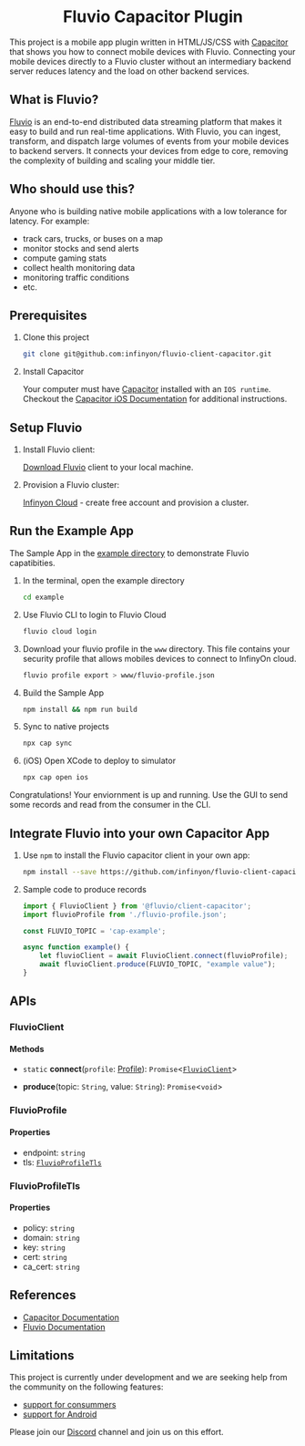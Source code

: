 <h1 align="center">Fluvio Capacitor Plugin</h1>

This project is a mobile app plugin written in HTML/JS/CSS with [Capacitor](https://capacitorjs.com) that shows you how to connect mobile devices with Fluvio. Connecting your mobile devices directly to a Fluvio cluster without an intermediary backend server reduces latency and the load on other backend services.

## What is Fluvio?

[Fluvio](https://www.fluvio.io/) is an end-to-end distributed data streaming platform that makes it easy to build and run real-time applications. With Fluvio, you can ingest, transform, and dispatch large volumes of events from your mobile devices to backend servers. It connects your devices from edge to core, removing the complexity of building and scaling your middle tier.

## Who should use this?

Anyone who is building native mobile applications with a low tolerance for latency. For example:
*  track cars, trucks, or buses on a map
*  monitor stocks and send alerts
*  compute gaming stats
*  collect health monitoring data
*  monitoring traffic conditions
*  etc.

## Prerequisites

1. Clone this project

    ```bash
    git clone git@github.com:infinyon/fluvio-client-capacitor.git
    ```

2. Install Capacitor

    Your computer must have [Capacitor](https://capacitorjs.com/docs) installed with an `IOS runtime`. Checkout the [Capacitor iOS Documentation](https://capacitorjs.com/docs/ios) for additional instructions.


## Setup Fluvio

1. Install Fluvio client:
    
    [Download Fluvio](https://www.fluvio.io/download/) client to your local machine.

2. Provision a Fluvio cluster:

    [Infinyon Cloud](https://infinyon.cloud/) - create free account and provision a cluster.


## Run the Example App

The Sample App in the [example directory](./example) to demonstrate Fluvio capatibities.

1. In the terminal, open the example directory

    ```bash
    cd example
    ```

2. Use Fluvio CLI to login to Fluvio Cloud

    ```bash
    fluvio cloud login
    ```

3. Download your fluvio profile in the `www` directory. This file contains your security profile that allows mobiles devices to connect to InfinyOn cloud.

    ```bash
    fluvio profile export > www/fluvio-profile.json
    ```

4. Build the Sample App

    ```bash
    npm install && npm run build
    ```

5. Sync to native projects

    ```bash
    npx cap sync
    ```

6. (iOS) Open XCode to deploy to simulator

    ```bash
    npx cap open ios
    ```

Congratulations! Your enviornment is up and running. Use the GUI to send some records and read from the consumer in the CLI.



## Integrate Fluvio into your own Capacitor App

1. Use `npm` to install the Fluvio capacitor client in your own app:

    ```bash
    npm install --save https://github.com/infinyon/fluvio-client-capacitor/releases/latest/download/fluvio-client-capacitor.tgz
    ```

2. Sample code to produce records

    ```javascript
    import { FluvioClient } from '@fluvio/client-capacitor';
    import fluvioProfile from './fluvio-profile.json';

    const FLUVIO_TOPIC = 'cap-example';

    async function example() {    
        let fluvioClient = await FluvioClient.connect(fluvioProfile);
        await fluvioClient.produce(FLUVIO_TOPIC, "example value");
    }
    ```


## APIs

### FluvioClient

#### Methods

- `static` **connect**(`profile`: [Profile](#Profile)): `Promise`<[`FluvioClient`](#FluvioClient)\>

- **produce**(topic: `String`, value: `String`): `Promise`<`void`\>


### FluvioProfile

#### Properties

- endpoint: `string`
- tls: [`FluvioProfileTls`](#FluvioProfileTls)


### FluvioProfileTls

#### Properties

- policy: `string`
- domain: `string`
- key: `string`
- cert: `string`
- ca_cert: `string`


## References 
* [Capacitor Documentation](https://capacitorjs.com/docs)
* [Fluvio Documentation](https://fluvio.io/docs)


## Limitations

This project is currently under development and we are seeking help from the community on the following features:
* [support for consummers](https://github.com/infinyon/fluvio-client-capacitor/issues/1)
* [support for Android](https://github.com/infinyon/fluvio-client-capacitor/issues/2)

Please join our [Discord](https://discordapp.com/invite/bBG2dTz) channel and join us on this effort.
